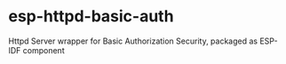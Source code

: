 # esp-httpd-basic-auth
Httpd Server wrapper for Basic Authorization Security, packaged as ESP-IDF component
